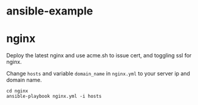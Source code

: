 # ansible-example

# nginx

Deploy the latest nginx and use acme.sh to issue cert, and toggling ssl for nginx.

Change `hosts` and variable `domain_name` in `nginx.yml` to your server ip and domain name.

```
cd nginx
ansible-playbook nginx.yml -i hosts
```
